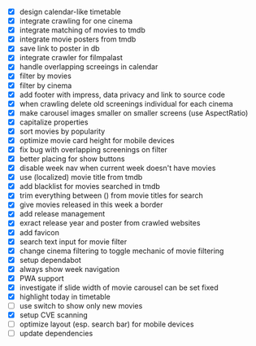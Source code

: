 - [x] design calendar-like timetable
- [x] integrate crawling for one cinema
- [x] integrate matching of movies to tmdb
- [x] integrate movie posters from tmdb
- [x] save link to poster in db
- [x] integrate crawler for filmpalast
- [x] handle overlapping screeings in calendar
- [x] filter by movies
- [x] filter by cinema
- [x] add footer with impress, data privacy and link to source code
- [x] when crawling delete old screenings individual for each cinema
- [x] make carousel images smaller on smaller screens (use AspectRatio)
- [x] capitalize properties
- [x] sort movies by popularity
- [x] optimize movie card height for mobile devices
- [x] fix bug with overlapping screenings on filter
- [x] better placing for show buttons
- [x] disable week nav when current week doesn't have movies
- [x] use (localized) movie title from tmdb
- [x] add blacklist for movies searched in tmdb
- [x] trim everything between () from movie titles for search
- [x] give movies released in this week a border
- [x] add release management
- [x] exract release year and poster from crawled websites
- [x] add favicon
- [x] search text input for movie filter
- [x] change cinema filtering to toggle mechanic of movie filtering
- [x] setup dependabot
- [x] always show week navigation
- [x] PWA support
- [x] investigate if slide width of movie carousel can be set fixed
- [x] highlight today in timetable
- [ ] use switch to show only new movies
- [x] setup CVE scanning
- [ ] optimize layout (esp. search bar) for mobile devices
- [ ] update dependencies
